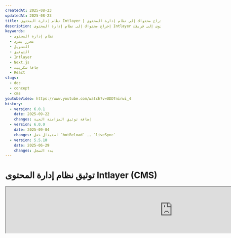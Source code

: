 ```yaml
---
createdAt: 2025-08-23
updatedAt: 2025-08-23
title: نظام إدارة المحتوى Intlayer | إخراج محتواك إلى نظام إدارة المحتوى Intlayer
description: إخراج محتواك إلى نظام إدارة المحتوى Intlayer لتفويض إدارة المحتوى إلى فريقك.
keywords:
  - نظام إدارة المحتوى
  - محرر بصري
  - التدويل
  - التوثيق
  - Intlayer
  - Next.js
  - جافا سكريبت
  - React
slugs:
  - doc
  - concept
  - cms
youtubeVideo: https://www.youtube.com/watch?v=UDDTnirwi_4
history:
  - version: 6.0.1
    date: 2025-09-22
    changes: إضافة توثيق المزامنة الحية
  - version: 6.0.0
    date: 2025-09-04
    changes: استبدال حقل `hotReload` بـ `liveSync`
  - version: 5.5.10
    date: 2025-06-29
    changes: بدء السجل
---
```


# توثيق نظام إدارة المحتوى Intlayer (CMS)

<iframe title="المحرر البصري + نظام إدارة المحتوى لتطبيق الويب الخاص بك: شرح Intlayer" class="m-auto aspect-[16/9] w-full overflow-hidden rounded-lg border-0" allow="autoplay; gyroscope;" loading="lazy" width="1080" height="auto" src="https://www.youtube.com/embed/UDDTnirwi_4?autoplay=0&amp;origin=http://intlayer.org&amp;controls=0&amp;rel=1"/>

نظام إدارة المحتوى Intlayer هو تطبيق يسمح لك بإخراج محتواك من مشروع Intlayer.

لهذا، قدم Intlayer مفهوم "القواميس البعيدة".

![واجهة نظام إدارة المحتوى Intlayer](https://github.com/aymericzip/intlayer/blob/main/docs/assets/CMS.png)

## فهم القواميس البعيدة

يفرق Intlayer بين القواميس "المحلية" و"البعيدة".

- القاموس "المحلي" هو قاموس يتم إعلانه داخل مشروع Intlayer الخاص بك. مثل ملف إعلان زر، أو شريط التنقل الخاص بك. إخراج المحتوى الخاص بك لا معنى له في هذه الحالة لأن هذا المحتوى من المفترض ألا يتغير كثيرًا.

- القاموس "البعيد" هو قاموس يتم إدارته من خلال نظام إدارة المحتوى Intlayer CMS. قد يكون مفيدًا للسماح لفريقك بإدارة المحتوى مباشرة على موقعك الإلكتروني، ويهدف أيضًا إلى استخدام ميزات اختبار A/B والتحسين التلقائي لمحركات البحث (SEO).

## المحرر المرئي مقابل نظام إدارة المحتوى (CMS)

محرر [Intlayer Visual](https://github.com/aymericzip/intlayer/blob/main/docs/docs/ar/intlayer_visual_editor.md) هو أداة تتيح لك إدارة المحتوى الخاص بك في محرر مرئي للقواميس المحلية. بمجرد إجراء تغيير، سيتم استبدال المحتوى في قاعدة الشيفرة. هذا يعني أن التطبيق سيتم إعادة بنائه وستتم إعادة تحميل الصفحة لعرض المحتوى الجديد.

على النقيض من ذلك، فإن نظام إدارة المحتوى Intlayer CMS هو أداة تتيح لك إدارة المحتوى الخاص بك في محرر مرئي للقواميس البعيدة. بمجرد إجراء تغيير، لن يؤثر المحتوى على قاعدة الشيفرة الخاصة بك. وسيعرض الموقع تلقائيًا المحتوى المُعدل.

## التكامل

لمزيد من التفاصيل حول كيفية تثبيت الحزمة، راجع القسم ذي الصلة أدناه:

### التكامل مع Next.js

للتكامل مع Next.js، راجع [دليل الإعداد](https://github.com/aymericzip/intlayer/blob/main/docs/docs/ar/intlayer_with_nextjs_15.md).

### التكامل مع Create React App

للتكامل مع Create React App، راجع [دليل الإعداد](https://github.com/aymericzip/intlayer/blob/main/docs/docs/ar/intlayer_with_create_react_app.md).

### التكامل مع Vite + React

للتكامل مع Vite + React، راجع [دليل الإعداد](https://github.com/aymericzip/intlayer/blob/main/docs/docs/ar/intlayer_with_vite+react.md).

## التهيئة

في ملف تهيئة Intlayer الخاص بك، يمكنك تخصيص إعدادات نظام إدارة المحتوى:

```typescript fileName="intlayer.config.ts" codeFormat="typescript"
import type { IntlayerConfig } from "intlayer";

const config: IntlayerConfig = {
  // ... إعدادات التهيئة الأخرى
  editor: {
    /**
     * مطلوب
     *
     * عنوان URL الخاص بالتطبيق.
     * هذا هو العنوان الذي يستهدفه المحرر المرئي.
     */
    applicationURL: process.env.INTLAYER_APPLICATION_URL,

    /**
     * مطلوب
     *
     * معرف العميل والسر السري للعميل مطلوبان لتمكين المحرر.
     * يسمحان بتحديد هوية المستخدم الذي يقوم بتحرير المحتوى.
     * يمكن الحصول عليهما بإنشاء عميل جديد في لوحة تحكم Intlayer - المشاريع (https://intlayer.org/dashboard/projects).
     * clientId: process.env.INTLAYER_CLIENT_ID,
     * clientSecret: process.env.INTLAYER_CLIENT_SECRET,
     */
    clientId: process.env.INTLAYER_CLIENT_ID,
    clientSecret: process.env.INTLAYER_CLIENT_SECRET,

    /**
     * اختياري
     *
     * في حال كنت تستضيف نظام إدارة المحتوى Intlayer بنفسك، يمكنك تعيين عنوان URL الخاص بنظام إدارة المحتوى.
     *
     * عنوان URL الخاص بنظام إدارة المحتوى Intlayer.
     * بشكل افتراضي، يتم تعيينه إلى https://intlayer.org
     */
    cmsURL: process.env.INTLAYER_CMS_URL,

    /**
     * اختياري
     *
     * في حال كنت تستضيف نظام إدارة المحتوى Intlayer بنفسك، يمكنك تعيين عنوان URL الخاص بالواجهة الخلفية.
     *
     * عنوان URL الخاص بنظام إدارة المحتوى Intlayer.
     * بشكل افتراضي، يتم تعيينه إلى https://back.intlayer.org
     */
    backendURL: process.env.INTLAYER_BACKEND_URL,
  },
};

export default config;
```

```javascript fileName="intlayer.config.mjs" codeFormat="esm"
/** @type {import('intlayer').IntlayerConfig} */
const config = {
  // ... إعدادات التكوين الأخرى
  editor: {
    /**
     * مطلوب
     *
     * عنوان URL الخاص بالتطبيق.
     * هذا هو عنوان URL المستهدف من قبل المحرر المرئي.
     */
    applicationURL: process.env.INTLAYER_APPLICATION_URL,

    /**
     * مطلوب
     *
     * معرف العميل والسر السري للعميل مطلوبان لتمكين المحرر.
     * يسمحان بتحديد هوية المستخدم الذي يقوم بتحرير المحتوى.
     * يمكن الحصول عليهما عن طريق إنشاء عميل جديد في لوحة تحكم Intlayer - المشاريع (https://intlayer.org/dashboard/projects).
     * clientId: process.env.INTLAYER_CLIENT_ID,
     * clientSecret: process.env.INTLAYER_CLIENT_SECRET,
     */
    clientId: process.env.INTLAYER_CLIENT_ID,
    clientSecret: process.env.INTLAYER_CLIENT_SECRET,

    /**
     * اختياري
     *
     * في حال كنت تستضيف نظام إدارة المحتوى Intlayer بنفسك، يمكنك تعيين عنوان URL الخاص بنظام إدارة المحتوى.
     *
     * عنوان URL الخاص بنظام إدارة محتوى Intlayer.
     * بشكل افتراضي، يتم تعيينه إلى https://intlayer.org
     */
    cmsURL: process.env.INTLAYER_CMS_URL,

    /**
     * اختياري
     *
     * في حال كنت تستضيف نظام إدارة محتوى Intlayer بنفسك، يمكنك تعيين عنوان URL الخاص بالواجهة الخلفية.
     *
     * عنوان URL الخاص بنظام إدارة محتوى Intlayer.
     * بشكل افتراضي، يتم تعيينه إلى https://back.intlayer.org
     */
    backendURL: process.env.INTLAYER_BACKEND_URL,
  },
};

export default config;
```

```javascript fileName="intlayer.config.cjs" codeFormat="commonjs"
/** @type {import('intlayer').IntlayerConfig} */
const config = {
  // ... إعدادات التكوين الأخرى
  editor: {
    /**
     * مطلوب
     *
     * عنوان URL الخاص بالتطبيق.
     * هذا هو العنوان الذي يستهدفه المحرر المرئي.
     */
    applicationURL: process.env.INTLAYER_APPLICATION_URL,

    /**
     * مطلوب
     *
     * معرف العميل والسر السري للعميل مطلوبان لتمكين المحرر.
     * يسمحان بتحديد هوية المستخدم الذي يقوم بتحرير المحتوى.
     * يمكن الحصول عليهما عن طريق إنشاء عميل جديد في لوحة تحكم Intlayer - المشاريع (https://intlayer.org/dashboard/projects).
     * clientId: process.env.INTLAYER_CLIENT_ID,
     * clientSecret: process.env.INTLAYER_CLIENT_SECRET,
     */
    clientId: process.env.INTLAYER_CLIENT_ID,
    clientSecret: process.env.INTLAYER_CLIENT_SECRET,

    /**
     * اختياري
     *
     * في حال كنت تستضيف نظام إدارة محتوى Intlayer بنفسك، يمكنك تعيين عنوان URL الخاص بنظام إدارة المحتوى.
     *
     * عنوان URL الخاص بنظام إدارة محتوى Intlayer.
     * بشكل افتراضي، يتم تعيينه إلى https://intlayer.org
     */
    cmsURL: process.env.INTLAYER_CMS_URL,

    /**
     * اختياري
     *
     * في حال كنت تستضيف نظام إدارة محتوى Intlayer بنفسك، يمكنك تعيين عنوان URL الخاص بالخادم الخلفي.
     *
     * عنوان URL الخاص بنظام إدارة محتوى Intlayer.
     * بشكل افتراضي، يتم تعيينه إلى https://back.intlayer.org
     */
    backendURL: process.env.INTLAYER_BACKEND_URL,
  },
};

module.exports = config;
```

> إذا لم يكن لديك معرف عميل وسر عميل، يمكنك الحصول عليهما بإنشاء عميل جديد في [لوحة تحكم Intlayer - المشاريع](https://intlayer.org/dashboard/projects).

> لرؤية جميع المعلمات المتاحة، راجع [توثيق التهيئة](https://github.com/aymericzip/intlayer/blob/main/docs/docs/ar/configuration.md).

## استخدام نظام إدارة المحتوى

### دفع التهيئة الخاصة بك

لتكوين نظام إدارة محتوى Intlayer، يمكنك استخدام أوامر [intlayer CLI](https://github.com/aymericzip/intlayer/tree/main/docs/ar/intlayer_cli.md).

```bash
npx intlayer config push
```

> إذا كنت تستخدم متغيرات البيئة في ملف التهيئة `intlayer.config.ts`، يمكنك تحديد البيئة المطلوبة باستخدام الوسيطة `--env`:

```bash
npx intlayer config push --env production
```

يقوم هذا الأمر برفع تهيئتك إلى نظام إدارة محتوى Intlayer.

### دفع قاموس

لتحويل قواميس اللغة المحلية الخاصة بك إلى قاموس بعيد، يمكنك استخدام أوامر [intlayer CLI](https://github.com/aymericzip/intlayer/tree/main/docs/ar/intlayer_cli.md).

```bash
npx intlayer dictionary push -d my-first-dictionary-key
```

> إذا كنت تستخدم متغيرات البيئة في ملف التهيئة `intlayer.config.ts` الخاص بك، يمكنك تحديد البيئة المطلوبة باستخدام الوسيطة `--env`:

```bash
npx intlayer dictionary push -d my-first-dictionary-key --env production
```

يقوم هذا الأمر برفع قواميس المحتوى الأولية الخاصة بك، مما يجعلها متاحة للتحميل والتحرير غير المتزامن عبر منصة Intlayer.

### تحرير القاموس

بعد ذلك، ستتمكن من رؤية وإدارة قاموسك في [نظام إدارة محتوى Intlayer](https://intlayer.org/dashboard/content).

## التزامن الحي

يتيح التزامن الحي لتطبيقك عكس تغييرات محتوى نظام إدارة المحتوى أثناء وقت التشغيل. لا حاجة لإعادة البناء أو إعادة النشر. عند التمكين، يتم بث التحديثات إلى خادم التزامن الحي الذي يقوم بتحديث القواميس التي يقرأها تطبيقك.

> يتطلب التزامن الحي اتصالًا مستمرًا بالخادم وهو متاح في خطة المؤسسات.

قم بتمكين التزامن الحي عن طريق تحديث تكوين Intlayer الخاص بك:

```typescript fileName="intlayer.config.ts" codeFormat="typescript"
import type { IntlayerConfig } from "intlayer";

const config: IntlayerConfig = {
  // ... إعدادات التكوين الأخرى
  editor: {
    /**
     * يُمكّن إعادة تحميل التكوينات المحلية تلقائيًا عند اكتشاف تغييرات.
     * على سبيل المثال، عند إضافة قاموس أو تحديثه، يقوم التطبيق بتحديث
     * المحتوى المعروض على الصفحة.
     *
     * نظرًا لأن إعادة التحميل الساخن تتطلب اتصالًا مستمرًا بالخادم،
     * فهي متاحة فقط لعملاء خطة `enterprise`.
     *
     * الافتراضي: false
     */
    liveSync: true,
  },
  build: {
    /**
     * يتحكم في كيفية استيراد القواميس:
     *
     * - "live": يتم جلب القواميس ديناميكيًا باستخدام واجهة برمجة تطبيقات المزامنة الحية (Live Sync API).
     *   يستبدل useIntlayer بـ useDictionaryDynamic.
     *
     * ملاحظة: يستخدم الوضع الحي (Live) واجهة برمجة تطبيقات المزامنة الحية لجلب القواميس. إذا فشل استدعاء الواجهة،
     * يتم استيراد القواميس ديناميكيًا.
     * ملاحظة: فقط القواميس التي تحتوي على محتوى عن بُعد وعلامة "live" تستخدم الوضع الحي.
     * القواميس الأخرى تستخدم الوضع الديناميكي لأداء أفضل.
     */
    importMode: "live",
  },
};

export default config;
```

```javascript fileName="intlayer.config.mjs" codeFormat="esm"
/** @type {import('intlayer').IntlayerConfig} */
const config = {
  // ... إعدادات التكوين الأخرى
  editor: {
    /**
     * يُمكّن إعادة التحميل السريع لتكوينات اللغة عند اكتشاف تغييرات.
     * على سبيل المثال، عند إضافة قاموس أو تحديثه، يقوم التطبيق بتحديث
     * المحتوى المعروض على الصفحة.
     *
     * نظرًا لأن إعادة التحميل السريع تتطلب اتصالًا مستمرًا بالخادم، فهي
     * متاحة فقط لعملاء خطة `enterprise`.
     *
     * الافتراضي: false
     */
    liveSync: true,
  },
  build: {
    /**
     * يتحكم في كيفية استيراد القواميس:
     *
     * - "live": يتم جلب القواميس ديناميكيًا باستخدام واجهة برمجة تطبيقات المزامنة الحية (Live Sync API).
     *   يستبدل useIntlayer بـ useDictionaryDynamic.
     *
     * ملاحظة: يستخدم الوضع الحي واجهة برمجة تطبيقات المزامنة الحية لجلب القواميس. إذا فشل استدعاء الواجهة
     * ملاحظة: فقط القواميس التي تحتوي على محتوى عن بُعد وعلامات "live" تستخدم الوضع الحي.
     * يستخدم الآخرون الوضع الديناميكي من أجل الأداء.
     */
    importMode: "live",
  },
};

export default config;
```

```javascript fileName="intlayer.config.cjs" codeFormat="commonjs"
/** @type {import('intlayer').IntlayerConfig} */
const config = {
  // ... إعدادات التكوين الأخرى
  editor: {
    /**
     * يُمكّن إعادة التحميل السريع لتكوينات اللغة عند اكتشاف تغييرات.
     * على سبيل المثال، عند إضافة قاموس أو تحديثه، يقوم التطبيق بتحديث
     * المحتوى المعروض على الصفحة.
     *
     * نظرًا لأن إعادة التحميل السريع تتطلب اتصالًا مستمرًا بالخادم، فهي
     * متاحة فقط لعملاء خطة `enterprise`.
     *
     * الافتراضي: false
     */
    liveSync: true,

    /**
     * منفذ خادم المزامنة الحية.
     *
     * الافتراضي: 4000
     */
    liveSyncPort: 4000,

    /**
     * عنوان URL الخاص بخادم المزامنة الحية.
     *
     * الافتراضي: http://localhost:{liveSyncPort}
     */
    liveSyncURL: "https://live.example.com",
  },
  build: {
    /**
     * يتحكم في كيفية استيراد القواميس:
     *
     * - "live": يتم جلب القواميس ديناميكيًا باستخدام واجهة برمجة تطبيقات المزامنة الحية.
     *   يستبدل useIntlayer بـ useDictionaryDynamic.
     *
     * ملاحظة: يستخدم الوضع الحي واجهة برمجة تطبيقات المزامنة الحية لجلب القواميس. إذا فشل استدعاء API،
     * يتم استيراد القواميس ديناميكيًا.
     * ملاحظة: فقط القواميس التي تحتوي على محتوى عن بُعد وعلامات "live" تستخدم الوضع الحي.
     * القواميس الأخرى تستخدم الوضع الديناميكي لأداء أفضل.
     */
    importMode: "live",
  },
};

module.exports = config;
```

ابدأ خادم المزامنة الحية لتغليف تطبيقك:

مثال باستخدام Next.js:

```json5 fileName="package.json"
{
  "scripts": {
    // ... سكريبتات أخرى
    "build": "next build",
    "dev": "next dev",
    "start": "npx intlayer live --process 'next start'",
  },
}
```

مثال باستخدام Vite:

```json5 fileName="package.json"
{
  "scripts": {
    // ... سكريبتات أخرى
    "build": "vite build",
    "dev": "vite dev",
    "start": "npx intlayer live --process 'vite start'",
  },
}
```

يقوم خادم المزامنة الحية بتغليف تطبيقك ويطبق المحتوى المحدث تلقائيًا عند وصوله.

لتلقي إشعارات التغيير من نظام إدارة المحتوى (CMS)، يحافظ خادم المزامنة الحية على اتصال SSE مع الخادم الخلفي. عندما يتغير المحتوى في نظام إدارة المحتوى، يقوم الخادم الخلفي بإرسال التحديث إلى خادم المزامنة الحية، الذي يقوم بكتابة القواميس الجديدة. سيعكس تطبيقك التحديث في التنقل التالي أو عند إعادة تحميل المتصفح — دون الحاجة لإعادة بناء التطبيق.

مخطط التدفق (نظام إدارة المحتوى/الخادم الخلفي -> خادم المزامنة الحية -> خادم التطبيق -> الواجهة الأمامية):

![مخطط منطق المزامنة الحية](https://github.com/aymericzip/intlayer/blob/main/docs/assets/live_sync_logic_schema.svg)

كيف يعمل:

![مخطط تدفق المزامنة الحية نظام إدارة المحتوى/الخادم الخلفي/خادم المزامنة الحية/خادم التطبيق/الواجهة الأمامية](https://github.com/aymericzip/intlayer/blob/main/docs/assets/live_sync_flow_scema.svg)

### سير عمل التطوير (محلي)

- في بيئة التطوير، يتم جلب جميع القواميس البعيدة عند بدء تشغيل التطبيق، بحيث يمكنك اختبار التحديثات بسرعة.
- لاختبار المزامنة الحية محليًا مع Next.js، قم بتغليف خادم التطوير الخاص بك:

```json5 fileName="package.json"
{
  "scripts": {
    // ... سكريبتات أخرى
    "dev": "npx intlayer live --process 'next dev'",
    // "dev": "npx intlayer live --process 'vite dev'", // لـ Vite
  },
}
```

قم بتمكين التحسين حتى يطبق Intlayer تحولات الاستيراد الحي أثناء التطوير:

```typescript fileName="intlayer.config.ts" codeFormat="typescript"
import type { IntlayerConfig } from "intlayer";

const config: IntlayerConfig = {
  editor: {
    applicationURL: "http://localhost:5173",
    liveSyncURL: "http://localhost:4000",
    liveSync: true,
  },
  build: {
    optimize: true,
    importMode: "live",
  },
};

export default config;
```

```javascript fileName="intlayer.config.mjs" codeFormat="esm"
/** @type {import('intlayer').IntlayerConfig} */
// تكوين Intlayer مع إعدادات المزامنة الحية
const config = {
  editor: {
    applicationURL: "http://localhost:5173",
    liveSyncURL: "http://localhost:4000",
    liveSync: true,
  },
  build: {
    optimize: true,
    importMode: "live",
  },
};

export default config;
```

```javascript fileName="intlayer.config.cjs" codeFormat="commonjs"
/** @type {import('intlayer').IntlayerConfig} */
// تكوين Intlayer مع إعدادات المزامنة الحية
const config = {
  editor: {
    applicationURL: "http://localhost:5173",
    liveSyncURL: "http://localhost:4000",
    liveSync: true,
  },
  build: {
    optimize: true,
    importMode: "live",
  },
};

module.exports = config;
```

يقوم هذا الإعداد بتغليف خادم التطوير الخاص بك مع خادم المزامنة الحية، ويجلب القواميس البعيدة عند بدء التشغيل، ويقوم ببث التحديثات من نظام إدارة المحتوى عبر SSE. قم بتحديث الصفحة لرؤية التغييرات.

ملاحظات وقيود:

- أضف مصدر المزامنة الحية إلى سياسة أمان موقعك (CSP). تأكد من السماح بعنوان URL الخاص بالمزامنة الحية في `connect-src` (و `frame-ancestors` إذا كان ذلك مناسبًا).
- لا تعمل المزامنة الحية مع المخرجات الثابتة. بالنسبة لـ Next.js، يجب أن تكون الصفحة ديناميكية لتلقي التحديثات أثناء وقت التشغيل (على سبيل المثال، استخدم `generateStaticParams`، `generateMetadata`، `getServerSideProps`، أو `getStaticProps` بشكل مناسب لتجنب القيود الخاصة بالمحتوى الثابت فقط).
- في نظام إدارة المحتوى (CMS)، يحتوي كل قاموس على علامة `live`. يتم جلب القواميس التي تحمل العلامة `live=true` فقط عبر واجهة برمجة تطبيقات المزامنة الحية؛ أما القواميس الأخرى فتُستورد ديناميكيًا وتظل دون تغيير أثناء وقت التشغيل.
- يتم تقييم علامة `live` لكل قاموس أثناء وقت البناء. إذا لم يتم وسم المحتوى البعيد بعلامة `live=true` أثناء البناء، يجب عليك إعادة البناء لتمكين المزامنة الحية لذلك القاموس.
- يجب أن يكون خادم المزامنة الحية قادرًا على الكتابة إلى `.intlayer`. في الحاويات، تأكد من وجود صلاحية الكتابة إلى `/.intlayer`.

## تصحيح الأخطاء

إذا واجهت أي مشاكل مع نظام إدارة المحتوى (CMS)، تحقق من الأمور التالية:

- التطبيق يعمل.

- تم إعداد تكوين [`المحرر`](https://intlayer.org/doc/concept/configuration#editor-configuration) بشكل صحيح في ملف تكوين Intlayer الخاص بك.
  - الحقول المطلوبة:
    - يجب أن يتطابق عنوان URL الخاص بالتطبيق مع العنوان الذي قمت بتعيينه في تكوين المحرر (`applicationURL`).
    - عنوان URL الخاص بنظام إدارة المحتوى (CMS)

- تأكد من أن تكوين المشروع تم دفعه إلى نظام إدارة محتوى Intlayer.

- يستخدم المحرر المرئي إطار iframe لعرض موقعك الإلكتروني. تأكد من أن سياسة أمان المحتوى (CSP) لموقعك تسمح بعنوان URL الخاص بنظام إدارة المحتوى كـ `frame-ancestors` ('https://intlayer.org' بشكل افتراضي). تحقق من وحدة تحكم المحرر لأي أخطاء.
